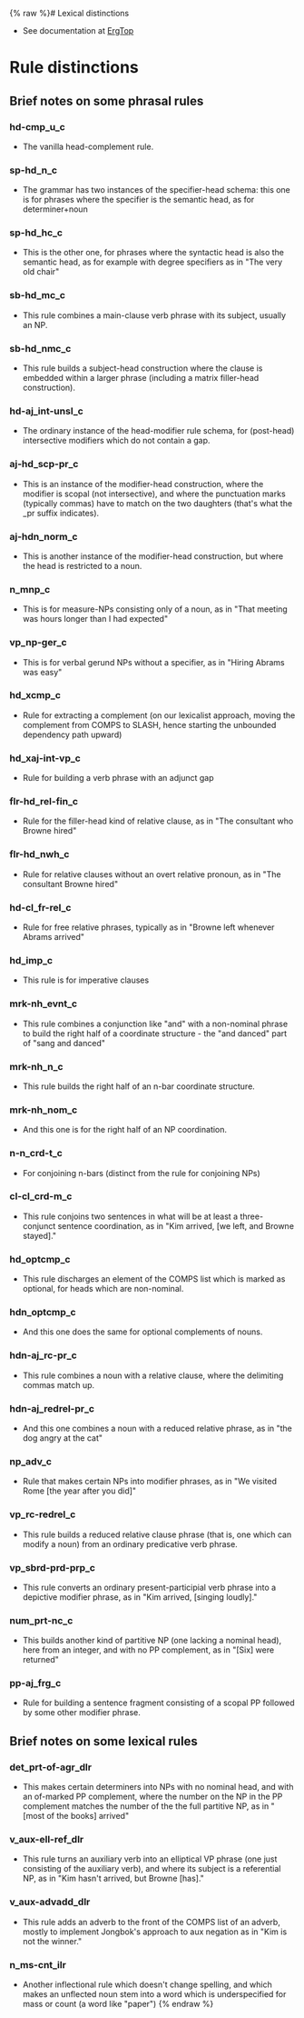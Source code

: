 {% raw %}# Lexical distinctions

- See documentation at [ErgTop](../ErgTop)

# Rule distinctions

## Brief notes on some phrasal rules

### hd-cmp\_u\_c

- The vanilla head-complement rule.

### sp-hd\_n\_c

- The grammar has two instances of the specifier-head schema: this one
is for phrases where the specifier is the semantic head, as for
determiner+noun

### sp-hd\_hc\_c

- This is the other one, for phrases where the syntactic head is also
the semantic head, as for example with degree specifiers as in "The
very old chair"

### sb-hd\_mc\_c

- This rule combines a main-clause verb phrase with its subject,
usually an NP.

### sb-hd\_nmc\_c

- This rule builds a subject-head construction where the clause is
embedded within a larger phrase (including a matrix filler-head
construction).

### hd-aj\_int-unsl\_c

- The ordinary instance of the head-modifier rule schema, for
(post-head) intersective modifiers which do not contain a gap.

### aj-hd\_scp-pr\_c

- This is an instance of the modifier-head construction, where the
modifier is scopal (not intersective), and where the punctuation
marks (typically commas) have to match on the two daughters (that's
what the \_pr suffix indicates).

### aj-hdn\_norm\_c

- This is another instance of the modifier-head construction, but
where the head is restricted to a noun.

### n\_mnp\_c

- This is for measure-NPs consisting only of a noun, as in "That
meeting was hours longer than I had expected"

### vp\_np-ger\_c

- This is for verbal gerund NPs without a specifier, as in "Hiring
Abrams was easy"

### hd\_xcmp\_c

- Rule for extracting a complement (on our lexicalist approach, moving
the complement from COMPS to SLASH, hence starting the unbounded
dependency path upward)

### hd\_xaj-int-vp\_c

- Rule for building a verb phrase with an adjunct gap

### flr-hd\_rel-fin\_c

- Rule for the filler-head kind of relative clause, as in "The
consultant who Browne hired"

### flr-hd\_nwh\_c

- Rule for relative clauses without an overt relative pronoun, as in
"The consultant Browne hired"

### hd-cl\_fr-rel\_c

- Rule for free relative phrases, typically as in "Browne left
whenever Abrams arrived"

### hd\_imp\_c

- This rule is for imperative clauses

### mrk-nh\_evnt\_c

- This rule combines a conjunction like "and" with a non-nominal
phrase to build the right half of a coordinate structure - the "and
danced" part of "sang and danced"

### mrk-nh\_n\_c

- This rule builds the right half of an n-bar coordinate structure.

### mrk-nh\_nom\_c

- And this one is for the right half of an NP coordination.

### n-n\_crd-t\_c

- For conjoining n-bars (distinct from the rule for conjoining NPs)

### cl-cl\_crd-m\_c

- This rule conjoins two sentences in what will be at least a
three-conjunct sentence coordination, as in "Kim arrived, \[we left,
and Browne stayed\]."

### hd\_optcmp\_c

- This rule discharges an element of the COMPS list which is marked as
optional, for heads which are non-nominal.

### hdn\_optcmp\_c

- And this one does the same for optional complements of nouns.

### hdn-aj\_rc-pr\_c

- This rule combines a noun with a relative clause, where the
delimiting commas match up.

### hdn-aj\_redrel-pr\_c

- And this one combines a noun with a reduced relative phrase, as in
"the dog angry at the cat"

### np\_adv\_c

- Rule that makes certain NPs into modifier phrases, as in "We visited
Rome \[the year after you did\]"

### vp\_rc-redrel\_c

- This rule builds a reduced relative clause phrase (that is, one
which can modify a noun) from an ordinary predicative verb phrase.

### vp\_sbrd-prd-prp\_c

- This rule converts an ordinary present-participial verb phrase into
a depictive modifier phrase, as in "Kim arrived, \[singing
loudly\]."

### num\_prt-nc\_c

- This builds another kind of partitive NP (one lacking a nominal
head), here from an integer, and with no PP complement, as in
"\[Six\] were returned"

### pp-aj\_frg\_c

- Rule for building a sentence fragment consisting of a scopal PP
followed by some other modifier phrase.

## Brief notes on some lexical rules

### det\_prt-of-agr\_dlr

- This makes certain determiners into NPs with no nominal head, and
with an of-marked PP complement, where the number on the NP in the
PP complement matches the number of the the full partitive NP, as in
"\[most of the books\] arrived"

### v\_aux-ell-ref\_dlr

- This rule turns an auxiliary verb into an elliptical VP phrase (one
just consisting of the auxiliary verb), and where its subject is a
referential NP, as in "Kim hasn't arrived, but Browne \[has\]."

### v\_aux-advadd\_dlr

- This rule adds an adverb to the front of the COMPS list of an
adverb, mostly to implement Jongbok's approach to aux negation as in
"Kim is not the winner."

### n\_ms-cnt\_ilr

- Another inflectional rule which doesn't change spelling, and which
makes an unflected noun stem into a word which is underspecified for
mass or count (a word like "paper")
{% endraw %}